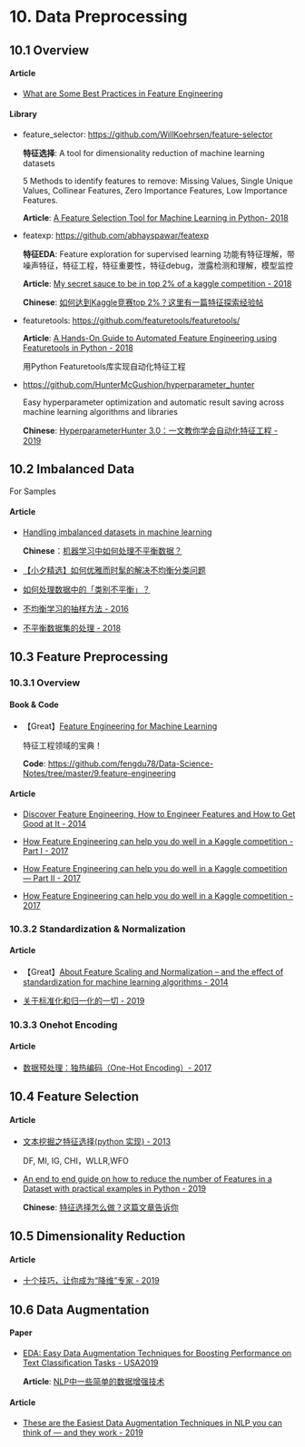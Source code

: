 # 10. Data Preprocessing

## 10.1 Overview

#### Article

- [What are Some Best Practices in Feature Engineering](https://www.quora.com/What-are-some-best-practices-in-Feature-Engineering)

#### Library

- feature_selector: <https://github.com/WillKoehrsen/feature-selector>

    **特征选择**: A tool for dimensionality reduction of machine learning datasets

    5 Methods to identify features to remove: Missing Values, Single Unique Values, Collinear Features, Zero Importance Features, Low Importance Features.

    **Article**: [A Feature Selection Tool for Machine Learning in Python- 2018](https://towardsdatascience.com/a-feature-selection-tool-for-machine-learning-in-python-b64dd23710f0)

- featexp: <https://github.com/abhayspawar/featexp>

    **特征EDA**: Feature exploration for supervised learning  功能有特征理解，带噪声特征，特征工程，特征重要性，特征debug，泄露检测和理解，模型监控

    **Article**: [My secret sauce to be in top 2% of a kaggle competition - 2018](https://towardsdatascience.com/my-secret-sauce-to-be-in-top-2-of-a-kaggle-competition-57cff0677d3c)

    **Chinese**: [如何达到Kaggle竞赛top 2%？这里有一篇特征探索经验帖](https://www.sohu.com/a/273552971_129720)

- featuretools: <https://github.com/featuretools/featuretools/>

    **Article**: [A Hands-On Guide to Automated Feature Engineering using Featuretools in Python - 2018](https://www.analyticsvidhya.com/blog/2018/08/guide-automated-feature-engineering-featuretools-python/)

    用Python Featuretools库实现自动化特征工程

- <https://github.com/HunterMcGushion/hyperparameter_hunter>

    Easy hyperparameter optimization and automatic result saving across machine learning algorithms and libraries

    **Chinese**: [HyperparameterHunter 3.0：一文教你学会自动化特征工程 - 2019](https://mp.weixin.qq.com/s?__biz=MzA3MzI4MjgzMw==&mid=2650768854&idx=4&sn=f5c6ba9f90e19352ededc43187014b0d)


## 10.2 Imbalanced Data

For Samples

#### Article

- [Handling imbalanced datasets in machine learning](https://towardsdatascience.com/handling-imbalanced-datasets-in-machine-learning-7a0e84220f28)

    **Chinese**：[机器学习中如何处理不平衡数据？](https://mp.weixin.qq.com/s?__biz=MzA3MzI4MjgzMw==&mid=2650757216&idx=4&sn=78e370b11becb62d97e35f2c42d1d390)

- [【小夕精选】如何优雅而时髦的解决不均衡分类问题](https://mp.weixin.qq.com/s?__biz=MzIwNzc2NTk0NQ==&mid=2247484993&idx=1&sn=0bd32089a638e5a1b48239656febb6e0)

- [如何处理数据中的「类别不平衡」？](https://zhuanlan.zhihu.com/p/32940093)

- [不均衡学习的抽样方法 - 2016](https://blog.csdn.net/u011414200/article/details/50664266)

- [不平衡数据集的处理 - 2018](https://www.cnblogs.com/kamekin/p/9824294.html)


## 10.3 Feature Preprocessing

### 10.3.1 Overview

#### Book & Code

- 【Great】[Feature Engineering for Machine Learning](https://www.oreilly.com/library/view/feature-engineering-for/9781491953235/)

    特征工程领域的宝典！

    **Code**: <https://github.com/fengdu78/Data-Science-Notes/tree/master/9.feature-engineering>

#### Article

- [Discover Feature Engineering, How to Engineer Features and How to Get Good at It - 2014](https://machinelearningmastery.com/discover-feature-engineering-how-to-engineer-features-and-how-to-get-good-at-it/)

- [How Feature Engineering can help you do well in a Kaggle competition - Part I - 2017](https://medium.com/unstructured/how-feature-engineering-can-help-you-do-well-in-a-kaggle-competition-part-i-9cc9a883514d)

- [How Feature Engineering can help you do well in a Kaggle competition — Part II - 2017](https://medium.com/unstructured/how-feature-engineering-can-help-you-do-well-in-a-kaggle-competition-part-ii-3645d92282b8)

- [How Feature Engineering can help you do well in a Kaggle competition - 2017](https://medium.com/unstructured/how-feature-engineering-can-help-you-do-well-in-a-kaggle-competition-part-iii-f67567aaf57c)


### 10.3.2 Standardization & Normalization

#### Article

- 【Great】[About Feature Scaling and Normalization – and the effect of standardization for machine learning algorithms - 2014](http://sebastianraschka.com/Articles/2014_about_feature_scaling.html)

- [关于标准化和归一化的一切 - 2019](https://mp.weixin.qq.com/s?__biz=MzIwODI2NDkxNQ==&mid=2247484804&idx=3&sn=74e2179759b1a3a5f9b8c3434cdbfb01)
  

### 10.3.3 Onehot Encoding

#### Article

- [数据预处理：独热编码（One-Hot Encoding）- 2017](https://blog.csdn.net/pipisorry/article/details/61193868)


## 10.4 Feature Selection

#### Article

- [文本挖掘之特征选择(python 实现) - 2013](https://www.cnblogs.com/wangbogong/p/3251132.html)

    DF, MI, IG, CHI，WLLR,WFO

- [An end to end guide on how to reduce the number of Features in a Dataset with practical examples in Python - 2019](https://towardsdatascience.com/feature-selection-techniques-1bfab5fe0784)

    **Chinese**: [特征选择怎么做？这篇文章告诉你](https://mp.weixin.qq.com/s?__biz=MzU3NjE4NjQ4MA==&mid=2247486261&idx=4&sn=04a6e216468b8429e38f580089dd9f82)


## 10.5 Dimensionality Reduction

#### Article

- [十个技巧，让你成为“降维”专家 - 2019](https://mp.weixin.qq.com/s?__biz=MzIwOTc2MTUyMg==&mid=2247490939&idx=3&sn=d4e3a04c6b94a93c35bc0264bb056213)



## 10.6 Data Augmentation

#### Paper

- [EDA: Easy Data Augmentation Techniques for Boosting Performance on Text Classification Tasks - USA2019](https://arxiv.org/abs/1901.11196)

    **Article**: [NLP中一些简单的数据增强技术](https://mp.weixin.qq.com/s?__biz=MjM5ODkzMzMwMQ==&mid=2650411500&idx=2&sn=76e635526015ccecd14a1436bda55e2c)

#### Article

- [These are the Easiest Data Augmentation Techniques in NLP you can think of — and they work - 2019](https://towardsdatascience.com/these-are-the-easiest-data-augmentation-techniques-in-natural-language-processing-you-can-think-of-88e393fd610)
